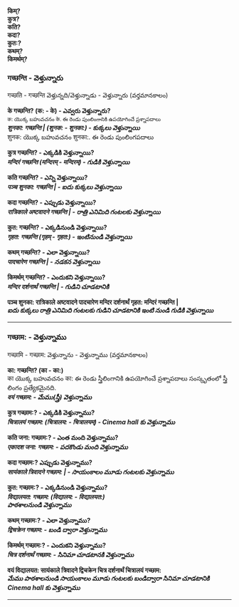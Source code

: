 **किम्?  
कुत्र?  
कति?  
कदा?  
कुत:?  
कथम्?  
किमर्थम्?** 


### गच्छन्ति - వెళ్తున్నారు 

गच्छति - गच्छन्ति  వెళ్తున్నది/వెళ్తున్నాడు - వెళ్తున్నారు (వర్తమానకాలం)  

**के गच्छन्ति? (क: - के) -  ఎవ్వరు వెళ్తున్నారు?**  
<sub>क: యొక్క బహువచనం के. ఈ రెండు పుంలింగానికి ఉపయోగించే ప్రశ్నాపదాలు</sub>     
***शुनका: गच्छन्ति | (शुनक: - शुनका:)  - కుక్కలు వెళ్తున్నాయి***  
शुनक: యొక్క బహువచనం शुनका:. ఈ రెండు పుంలింగపదాలు  

**कुत्र गच्छन्ति? - ఎక్కడికి వెళ్తున్నాయి?       
*मन्दिरं गच्छन्ति (मन्दिरम् - मन्दिरम्) - గుడికి వెళ్తున్నాయి***   

**कति गच्छन्ति? - ఎన్ని వెళ్తున్నాయి?      
*पञ्च शुनका: गच्छन्ति | - ఐదు కుక్కలు వెళ్తున్నాయి***   

**कदा गच्छन्ति? - ఎప్పుడు వెళ్తున్నాయి?     
*रात्रिकाले अष्टवादने गच्छन्ति | - రాత్రి ఎనిమిది గంటలకు వెళ్తున్నాయి***   

**कुत: गच्छन्ति? - ఎక్కడినుండి వెళ్తున్నాయి?     
*गृहत: गच्छन्ति (गृहम् - गृहत:) - ఇంటినుండి వెళ్తున్నాయి***    

**कथम् गच्छन्ति? - ఎలా వెళ్తున్నాయి?     
*पादचारेण गच्छन्ति | - నడకన వెళ్తున్నాయి***  

**किमर्थम् गच्छन्ति? - ఎందుకని వెళ్తున్నాయి?    
*मन्दिर दर्शनार्थं गच्छन्ति | - గుడిని చూడటానికి***    

**पञ्च शुनका: रात्रिकाले अष्टवादने पादचारेण मन्दिर दर्शनार्थं गृहत: मन्दिरं गच्छन्ति |  
*ఐదు కుక్కలు రాత్రి ఎనిమిది గంటలకు గుడిని చూడటానికి ఇంటి నుండి గుడికి వెళ్తున్నాయి***  

******************

### गच्छाम: - వెళ్తున్నాము

गच्छामि - गच्छाम: వెళ్తున్నాను - వెళ్తున్నాము (వర్తమానకాలం)  

**का: गच्छन्ति? (का - का:)**  
का యొక్క బహువచనం का: ఈ రెండు స్త్రీలింగానికి ఉపయోగించే ప్రశ్నాపదాలు
సంస్కృతంలో స్త్రీ లింగం ప్రత్యేకమైనది.  
***वयं गच्छाम: - మేము(స్త్రీ) వెళ్తున్నాము***     

**कुत्र गच्छाम:? - ఎక్కడికి వెళ్తున్నాము?**       
***चित्रालयं गच्छाम:  (चित्रालय: - चित्रालयम्) - Cinema hall కు వెళ్తున్నాము***  

**कति जना: गच्छाम:? - ఎంత మంది వెళ్తున్నాము?**     
***एकादश जना: गच्छाम: - పదకొండు మంది వెళ్తున్నాము***     

**कदा गच्छाम:? ఎప్పుడు వెళ్తున్నాము?**    
***सायंकाले त्रिवादने गच्छाम: | - సాయంకాలం మూడు గంటలకు వెళ్తున్నాము***      

**कुत: गच्छाम:? - ఎక్కడినుండి వెళ్తున్నాము?**      
***विद्यालयत: गच्छाम:  (विद्यालय: - विद्यालयत:)  
పాఠశాలనుండి వెళ్తున్నాము***  

**कथम् गच्छाम:? - ఎలా వెళ్తున్నాము?**      
***द्विचक्रेन गच्छाम: - బండి ద్వారా వెళ్తున్నాము***    

**किमर्थम् गच्छाम:?  - ఎందుకని వెళ్తున్నాము?**   
***चित्र दर्शनार्थं गच्छाम: - సినిమా చూడటానకి వెళ్తున్నాము***     

**वयं विद्यालयत: सायंकाले त्रिवादने द्विचक्रेन चित्र दर्शनार्थं चित्रालयं गच्छाम:**  
***మేము పాఠశాలనుండి సాయంకాలం మూడు గంటలకు బండిద్వారా సినిమా చూడటానికి Cinema hall కు వెళ్తున్నాము***

******************